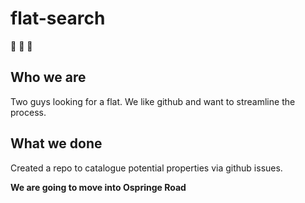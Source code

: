 # flat-search
:two_men_holding_hands: :house_with_garden: :city_sunrise: 

## Who we are

Two guys looking for a flat. We like github and want to streamline the process.

## What we done

Created a repo to catalogue potential properties via github issues.

**We are going to move into Ospringe Road**

